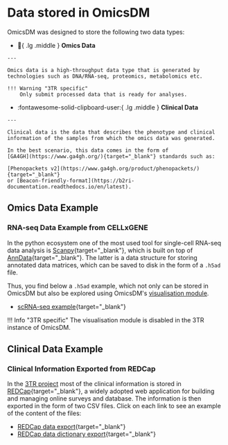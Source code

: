# Data stored in OmicsDM

OmicsDM was designed to store the following two data types:

<div class="grid cards" markdown>

  -   :dna:{ .lg .middle } __Omics Data__

    ---

    Omics data is a high-throughput data type that is generated by
    technologies such as DNA/RNA-seq, proteomics, metabolomics etc.

    !!! Warning "3TR specific"
        Only submit processed data that is ready for analyses.

  -   :fontawesome-solid-clipboard-user:{ .lg .middle } __Clinical Data__

    ---

    Clinical data is the data that describes the phenotype and clinical
    information of the samples from which the omics data was generated.
    
    In the best scenario, this data comes in the form of 
    [GA4GH](https://www.ga4gh.org/){target="_blank"} standards such as:
    
    [Phenopackets v2](https://www.ga4gh.org/product/phenopackets/){target="_blank"} 
    or [Beacon-friendly-format](https://b2ri-documentation.readthedocs.io/en/latest).

</div>


## Omics Data Example

### RNA-seq Data Example from CELLxGENE

In the python ecosystem one of the most used tool for single-cell RNA-seq data analysis is
[Scanpy](https://scanpy.readthedocs.io/en/stable/){target="_blank"}, which is built on top of
[AnnData](https://anndata.readthedocs.io/en/latest/){target="_blank"}. The latter is a data structure
for storing annotated data matrices, which can be saved to disk in the form of a `.h5ad` file.

Thus, you find below a `.h5ad` example, which not only can be stored in OmicsDM but also be explored 
using OmicsDM's [visualisation module](./functionalities-organized-in-modules.md/#data-visualisation).

- [scRNA-seq example](https://github.com/chanzuckerberg/cellxgene/tree/main/example-dataset){target="_blank"}

!!! Info "3TR specific"
    The visualisation module is disabled in the 3TR instance of OmicsDM.

## Clinical Data Example

### Clinical Information Exported from REDCap

In the [3TR project](https://www.3tr-imi.eu) most of the clinical information is stored in [REDCap](https://www.project-redcap.org/){target="_blank"}, a widely adopted web application for building and managing online surveys and database.
The information is then exported in the form of two CSV files. Click on each link to see an example of the content of the files:

- [REDCap data export](https://github.com/CNAG-Biomedical-Informatics/convert-pheno/blob/main/t/redcap2bff/in/redcap_data.csv){target="_blank"}
- [REDCap data dictionary export](https://github.com/CNAG-Biomedical-Informatics/convert-pheno/blob/main/t/redcap2bff/in/redcap_dictionary.csv){target="_blank"}



